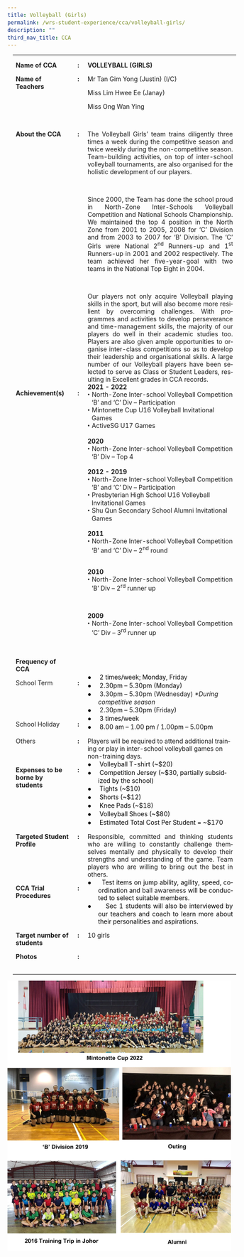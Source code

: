 ```yaml
---
title: Volleyball (Girls)
permalink: /wrs-student-experience/cca/volleyball-girls/
description: ""
third_nav_title: CCA
---
```

<table style="margin-left:8.75pt;border-collapse:collapse;mso-table-layout-alt:fixed;
 mso-padding-alt:0in 5.4pt 0in 5.4pt" width="588" cellpadding="0" cellspacing="0" border="0" class="MsoNormalTable"><tbody><tr style="mso-yfti-irow:0;mso-yfti-firstrow:yes"><td style="width:94.5pt;padding:0in 5.4pt 0in 5.4pt" valign="top" width="126"><p style="margin-bottom:0in;line-height:normal" class="MsoNormal"><b style="mso-bidi-font-weight:normal"><span style="mso-ascii-font-family:
  Calibri;mso-ascii-theme-font:minor-latin;mso-fareast-font-family:Arial;
  mso-hansi-font-family:Calibri;mso-hansi-theme-font:minor-latin;mso-bidi-font-family:
  Calibri;mso-bidi-theme-font:minor-latin" lang="EN-SG">Name of CCA</span></b></p></td><td style="width:13.5pt;padding:0in 5.4pt 0in 5.4pt" valign="top" width="18"><p style="margin-bottom:0in;text-align:center;
  line-height:normal" align="center" class="MsoNormal"><b style="mso-bidi-font-weight:normal"><span style="mso-ascii-font-family:Calibri;mso-ascii-theme-font:minor-latin;
  mso-fareast-font-family:Arial;mso-hansi-font-family:Calibri;mso-hansi-theme-font:
  minor-latin;mso-bidi-font-family:Calibri;mso-bidi-theme-font:minor-latin" lang="EN-SG">:</span></b></p></td><td style="width:333.0pt;padding:0in 5.4pt 0in 5.4pt" valign="top" width="444"><p style="margin-bottom:0in;line-height:normal" class="MsoNormal"><b style="mso-bidi-font-weight:normal"><span style="mso-ascii-font-family:
  Calibri;mso-ascii-theme-font:minor-latin;mso-fareast-font-family:Arial;
  mso-hansi-font-family:Calibri;mso-hansi-theme-font:minor-latin;mso-bidi-font-family:
  Calibri;mso-bidi-theme-font:minor-latin" lang="EN-SG">VOLLEYBALL (GIRLS)</span></b></p></td></tr><tr style="mso-yfti-irow:1"><td style="width:94.5pt;padding:0in 5.4pt 0in 5.4pt" valign="top" width="126"><p style="margin-bottom:0in;line-height:normal" class="MsoNormal"><b style="mso-bidi-font-weight:normal"><span style="mso-ascii-font-family:
  Calibri;mso-ascii-theme-font:minor-latin;mso-fareast-font-family:Arial;
  mso-hansi-font-family:Calibri;mso-hansi-theme-font:minor-latin;mso-bidi-font-family:
  Calibri;mso-bidi-theme-font:minor-latin" lang="EN-SG">Name of Teachers</span></b></p></td><td style="width:13.5pt;padding:0in 5.4pt 0in 5.4pt" valign="top" width="18"><p style="margin-bottom:0in;text-align:center;
  line-height:normal" align="center" class="MsoNormal"><b style="mso-bidi-font-weight:normal"><span style="mso-ascii-font-family:Calibri;mso-ascii-theme-font:minor-latin;
  mso-fareast-font-family:Arial;mso-hansi-font-family:Calibri;mso-hansi-theme-font:
  minor-latin;mso-bidi-font-family:Calibri;mso-bidi-theme-font:minor-latin" lang="EN-SG">:</span></b></p></td><td style="width:333.0pt;padding:0in 5.4pt 0in 5.4pt" valign="top" width="444"><p style="margin-bottom:0in;line-height:normal;tab-stops:
  127.5pt" class="MsoNormal"><span style="mso-ascii-font-family:Calibri;mso-ascii-theme-font:
  minor-latin;mso-fareast-font-family:Arial;mso-hansi-font-family:Calibri;
  mso-hansi-theme-font:minor-latin;mso-bidi-font-family:Calibri;mso-bidi-theme-font:
  minor-latin" lang="EN-SG">Mr Tan Gim Yong (Justin) (I/C)</span></p><p style="margin-bottom:0in;line-height:normal;tab-stops:
  127.5pt" class="MsoNormal"><span style="mso-ascii-font-family:Calibri;mso-ascii-theme-font:
  minor-latin;mso-fareast-font-family:Arial;mso-hansi-font-family:Calibri;
  mso-hansi-theme-font:minor-latin;mso-bidi-font-family:Calibri;mso-bidi-theme-font:
  minor-latin" lang="EN-SG">Miss Lim Hwee Ee (Janay)</span></p><p style="margin-bottom:0in;line-height:normal;tab-stops:
  127.5pt" class="MsoNormal"><span style="mso-ascii-font-family:Calibri;mso-ascii-theme-font:
  minor-latin;mso-fareast-font-family:Arial;mso-hansi-font-family:Calibri;
  mso-hansi-theme-font:minor-latin;mso-bidi-font-family:Calibri;mso-bidi-theme-font:
  minor-latin" lang="EN-SG">Miss Ong Wan Ying</span></p><p style="margin-bottom:0in;line-height:normal;tab-stops:
  127.5pt" class="MsoNormal"><span style="mso-ascii-font-family:Calibri;mso-ascii-theme-font:
  minor-latin;mso-fareast-font-family:Arial;mso-hansi-font-family:Calibri;
  mso-hansi-theme-font:minor-latin;mso-bidi-font-family:Calibri;mso-bidi-theme-font:
  minor-latin" lang="EN-SG">&nbsp;</span></p></td></tr><tr style="mso-yfti-irow:2"><td style="width:94.5pt;padding:0in 5.4pt 0in 5.4pt" valign="top" width="126"><p style="margin-bottom:0in;line-height:normal" class="MsoNormal"><b style="mso-bidi-font-weight:normal"><span style="mso-ascii-font-family:
  Calibri;mso-ascii-theme-font:minor-latin;mso-fareast-font-family:Arial;
  mso-hansi-font-family:Calibri;mso-hansi-theme-font:minor-latin;mso-bidi-font-family:
  Calibri;mso-bidi-theme-font:minor-latin" lang="EN-SG">About the CCA</span></b></p></td><td style="width:13.5pt;padding:0in 5.4pt 0in 5.4pt" valign="top" width="18"><p style="margin-bottom:0in;text-align:center;
  line-height:normal" align="center" class="MsoNormal"><b style="mso-bidi-font-weight:normal"><span style="mso-ascii-font-family:Calibri;mso-ascii-theme-font:minor-latin;
  mso-fareast-font-family:Arial;mso-hansi-font-family:Calibri;mso-hansi-theme-font:
  minor-latin;mso-bidi-font-family:Calibri;mso-bidi-theme-font:minor-latin" lang="EN-SG">:</span></b></p></td><td style="width:333.0pt;padding:0in 5.4pt 0in 5.4pt" valign="top" width="444"><p style="margin-bottom:0in;text-align:justify;line-height:
  normal" class="MsoNormal"><span style="mso-ascii-font-family:Calibri;mso-ascii-theme-font:
  minor-latin;mso-fareast-font-family:Arial;mso-hansi-font-family:Calibri;
  mso-hansi-theme-font:minor-latin;mso-bidi-font-family:Calibri;mso-bidi-theme-font:
  minor-latin" lang="EN-SG">The Volleyball Girls’ team trains diligently three times a week during the competitive season and twice weekly during the non-competitive season. Team-building activities, on top of inter-school volleyball tournaments, are also organised for the holistic development of our players.</span></p><p style="margin-bottom:0in;text-align:justify;line-height:
  normal;tab-stops:center .05in right 6.25in" class="MsoNormal"><span style="mso-ascii-font-family:Calibri;mso-ascii-theme-font:minor-latin;
  mso-fareast-font-family:Arial;mso-hansi-font-family:Calibri;mso-hansi-theme-font:
  minor-latin;mso-bidi-font-family:Calibri;mso-bidi-theme-font:minor-latin" lang="EN-SG"><span style="mso-tab-count:1">&nbsp;</span></span></p><p style="margin-bottom:0in;text-align:justify;line-height:
  normal;tab-stops:center .05in right 6.25in" class="MsoNormal"><span style="mso-ascii-font-family:Calibri;mso-ascii-theme-font:minor-latin;
  mso-fareast-font-family:Arial;mso-hansi-font-family:Calibri;mso-hansi-theme-font:
  minor-latin;mso-bidi-font-family:Calibri;mso-bidi-theme-font:minor-latin" lang="EN-SG">Since 2000, the Team has done the school proud in North-Zone Inter-Schools Volleyball Competition and National Schools Championship. We maintained the top 4 position in the North Zone from 2001 to 2005, 2008 for ‘C’ Division and from 2003 to 2007 for ‘B’ Division. The ‘C’ Girls were National 2<sup>nd</sup> Runners-up and 1<sup>st</sup> Runners-up in 2001 and 2002 respectively. The team achieved her five-year-goal with two teams in the National Top Eight in 2004.</span></p><p style="margin-bottom:0in;text-align:justify;line-height:
  normal;tab-stops:center .05in right 6.25in" class="MsoNormal"><span style="mso-ascii-font-family:Calibri;mso-ascii-theme-font:minor-latin;
  mso-fareast-font-family:Arial;mso-hansi-font-family:Calibri;mso-hansi-theme-font:
  minor-latin;mso-bidi-font-family:Calibri;mso-bidi-theme-font:minor-latin" lang="EN-SG">&nbsp;</span></p><p style="margin-bottom:0in;text-align:justify;line-height:
  normal;tab-stops:center .05in right 6.25in" class="MsoNormal"><span style="mso-ascii-font-family:Calibri;mso-ascii-theme-font:minor-latin;
  mso-fareast-font-family:Arial;mso-hansi-font-family:Calibri;mso-hansi-theme-font:
  minor-latin;mso-bidi-font-family:Calibri;mso-bidi-theme-font:minor-latin" lang="EN-SG">Our players not only acquire Volleyball playing skills in the sport, but will also become more resilient by overcoming challenges. With programmes and activities to develop perseverance and time-management skills, the majority of our players do well in their academic studies too. Players are also given ample opportunities to organise inter-class competitions so as to develop their leadership and organisational skills. A large number of our Volleyball players have been selected to serve as Class or Student Leaders, resulting in Excellent grades in CCA records.</span></p></td></tr><tr style="mso-yfti-irow:3"><td style="width:94.5pt;padding:0in 5.4pt 0in 5.4pt" valign="top" width="126"><p style="margin-bottom:0in;line-height:normal" class="MsoNormal"><b style="mso-bidi-font-weight:normal"><span style="mso-ascii-font-family:
  Calibri;mso-ascii-theme-font:minor-latin;mso-fareast-font-family:Arial;
  mso-hansi-font-family:Calibri;mso-hansi-theme-font:minor-latin;mso-bidi-font-family:
  Calibri;mso-bidi-theme-font:minor-latin" lang="EN-SG">Achievement(s)</span></b></p></td><td style="width:13.5pt;padding:0in 5.4pt 0in 5.4pt" valign="top" width="18"><p style="margin-bottom:0in;text-align:center;
  line-height:normal" align="center" class="MsoNormal"><b style="mso-bidi-font-weight:normal"><span style="mso-ascii-font-family:Calibri;mso-ascii-theme-font:minor-latin;
  mso-fareast-font-family:Arial;mso-hansi-font-family:Calibri;mso-hansi-theme-font:
  minor-latin;mso-bidi-font-family:Calibri;mso-bidi-theme-font:minor-latin" lang="EN-SG">:</span></b></p></td><td style="width:333.0pt;padding:0in 5.4pt 0in 5.4pt" valign="top" width="444"><p style="margin-top:0in;margin-right:0in;margin-bottom:0in;
  margin-left:7.0pt;text-indent:-7.0pt;line-height:normal;mso-pagination:none;
  tab-stops:center 3.25in right 6.25in" class="MsoNormal"><b style="mso-bidi-font-weight:normal"><span style="mso-ascii-font-family:Calibri;mso-ascii-theme-font:minor-latin;
  mso-fareast-font-family:Arial;mso-hansi-font-family:Calibri;mso-hansi-theme-font:
  minor-latin;mso-bidi-font-family:Calibri;mso-bidi-theme-font:minor-latin" lang="EN-SG">2021 - 2022</span></b></p><p style="margin-top:0in;margin-right:0in;margin-bottom:0in;
  margin-left:7.0pt;text-indent:-7.0pt;line-height:normal;mso-pagination:none;
  mso-list:l0 level1 lfo4;tab-stops:center 3.25in right 6.25in" class="MsoNormal"><span style="font-family:&quot;Times New Roman&quot;,serif;mso-fareast-font-family:
  &quot;Times New Roman&quot;" lang="EN-SG"><span style="mso-list:Ignore">•<span style="font:7.0pt &quot;Times New Roman&quot;">&nbsp; </span></span></span><span style="mso-ascii-font-family:
  Calibri;mso-ascii-theme-font:minor-latin;mso-fareast-font-family:Arial;
  mso-hansi-font-family:Calibri;mso-hansi-theme-font:minor-latin;mso-bidi-font-family:
  Calibri;mso-bidi-theme-font:minor-latin" lang="EN-SG">North-Zone Inter-school Volleyball Competition ‘B’ and ‘C’ Div – Participation</span><span style="mso-ascii-font-family:Calibri;mso-ascii-theme-font:minor-latin;
  mso-hansi-font-family:Calibri;mso-hansi-theme-font:minor-latin;mso-bidi-font-family:
  Calibri;mso-bidi-theme-font:minor-latin" lang="EN-SG"></span></p><p style="margin-top:0in;margin-right:0in;margin-bottom:0in;
  margin-left:7.0pt;text-indent:-7.0pt;line-height:normal;mso-pagination:none;
  mso-list:l0 level1 lfo4;tab-stops:center 3.25in right 6.25in" class="MsoNormal"><span style="font-family:&quot;Times New Roman&quot;,serif;mso-fareast-font-family:
  &quot;Times New Roman&quot;" lang="EN-SG"><span style="mso-list:Ignore">•<span style="font:7.0pt &quot;Times New Roman&quot;">&nbsp; </span></span></span><span style="mso-ascii-font-family:
  Calibri;mso-ascii-theme-font:minor-latin;mso-fareast-font-family:Arial;
  mso-hansi-font-family:Calibri;mso-hansi-theme-font:minor-latin;mso-bidi-font-family:
  Calibri;mso-bidi-theme-font:minor-latin" lang="EN-SG">Mintonette Cup U16 Volleyball Invitational Games</span><span style="mso-ascii-font-family:Calibri;
  mso-ascii-theme-font:minor-latin;mso-hansi-font-family:Calibri;mso-hansi-theme-font:
  minor-latin;mso-bidi-font-family:Calibri;mso-bidi-theme-font:minor-latin" lang="EN-SG"></span></p><p style="margin-top:0in;margin-right:0in;margin-bottom:0in;
  margin-left:7.0pt;text-indent:-7.0pt;line-height:normal;mso-pagination:none;
  mso-list:l0 level1 lfo4;tab-stops:center 3.25in right 6.25in" class="MsoNormal"><span style="font-family:&quot;Times New Roman&quot;,serif;mso-fareast-font-family:
  &quot;Times New Roman&quot;" lang="EN-SG"><span style="mso-list:Ignore">•<span style="font:7.0pt &quot;Times New Roman&quot;">&nbsp; </span></span></span><span style="mso-ascii-font-family:
  Calibri;mso-ascii-theme-font:minor-latin;mso-fareast-font-family:Arial;
  mso-hansi-font-family:Calibri;mso-hansi-theme-font:minor-latin;mso-bidi-font-family:
  Calibri;mso-bidi-theme-font:minor-latin" lang="EN-SG">ActiveSG U17 Games</span><span style="mso-ascii-font-family:Calibri;mso-ascii-theme-font:minor-latin;
  mso-hansi-font-family:Calibri;mso-hansi-theme-font:minor-latin;mso-bidi-font-family:
  Calibri;mso-bidi-theme-font:minor-latin" lang="EN-SG"></span></p><p style="margin-top:0in;margin-right:0in;margin-bottom:0in;
  margin-left:7.0pt;text-indent:-7.0pt;line-height:normal;mso-pagination:none;
  tab-stops:center 3.25in right 6.25in" class="MsoNormal"><b style="mso-bidi-font-weight:normal"><span style="mso-ascii-font-family:Calibri;mso-ascii-theme-font:minor-latin;
  mso-fareast-font-family:Arial;mso-hansi-font-family:Calibri;mso-hansi-theme-font:
  minor-latin;mso-bidi-font-family:Calibri;mso-bidi-theme-font:minor-latin" lang="EN-SG">&nbsp;</span></b></p><p style="margin-top:0in;margin-right:0in;margin-bottom:0in;
  margin-left:7.0pt;text-indent:-7.0pt;line-height:normal;mso-pagination:none;
  tab-stops:center 3.25in right 6.25in" class="MsoNormal"><b style="mso-bidi-font-weight:normal"><span style="mso-ascii-font-family:Calibri;mso-ascii-theme-font:minor-latin;
  mso-fareast-font-family:Arial;mso-hansi-font-family:Calibri;mso-hansi-theme-font:
  minor-latin;mso-bidi-font-family:Calibri;mso-bidi-theme-font:minor-latin" lang="EN-SG">2020</span></b></p><p style="margin-top:0in;margin-right:0in;margin-bottom:0in;
  margin-left:7.0pt;text-indent:-7.0pt;line-height:normal;mso-pagination:none;
  mso-list:l0 level1 lfo4;tab-stops:center 3.25in right 6.25in" class="MsoNormal"><span style="font-family:&quot;Times New Roman&quot;,serif;mso-fareast-font-family:
  &quot;Times New Roman&quot;" lang="EN-SG"><span style="mso-list:Ignore">•<span style="font:7.0pt &quot;Times New Roman&quot;">&nbsp; </span></span></span><span style="mso-ascii-font-family:
  Calibri;mso-ascii-theme-font:minor-latin;mso-fareast-font-family:Arial;
  mso-hansi-font-family:Calibri;mso-hansi-theme-font:minor-latin;mso-bidi-font-family:
  Calibri;mso-bidi-theme-font:minor-latin" lang="EN-SG">North-Zone Inter-school Volleyball Competition ‘B’ Div – Top 4</span><span style="mso-ascii-font-family:
  Calibri;mso-ascii-theme-font:minor-latin;mso-hansi-font-family:Calibri;
  mso-hansi-theme-font:minor-latin;mso-bidi-font-family:Calibri;mso-bidi-theme-font:
  minor-latin" lang="EN-SG"></span></p><p style="margin-top:0in;margin-right:0in;margin-bottom:0in;
  margin-left:7.0pt;text-indent:-7.0pt;line-height:normal;mso-pagination:none;
  tab-stops:center 3.25in right 6.25in" class="MsoNormal"><b style="mso-bidi-font-weight:normal"><span style="mso-ascii-font-family:Calibri;mso-ascii-theme-font:minor-latin;
  mso-fareast-font-family:Arial;mso-hansi-font-family:Calibri;mso-hansi-theme-font:
  minor-latin;mso-bidi-font-family:Calibri;mso-bidi-theme-font:minor-latin" lang="EN-SG">&nbsp;</span></b></p><p style="margin-top:0in;margin-right:0in;margin-bottom:0in;
  margin-left:7.0pt;text-indent:-7.0pt;line-height:normal;mso-pagination:none;
  tab-stops:center 3.25in right 6.25in" class="MsoNormal"><b style="mso-bidi-font-weight:normal"><span style="mso-ascii-font-family:Calibri;mso-ascii-theme-font:minor-latin;
  mso-fareast-font-family:Arial;mso-hansi-font-family:Calibri;mso-hansi-theme-font:
  minor-latin;mso-bidi-font-family:Calibri;mso-bidi-theme-font:minor-latin" lang="EN-SG">2012 - 2019</span></b></p><p style="margin-top:0in;margin-right:0in;margin-bottom:0in;
  margin-left:7.0pt;text-indent:-7.0pt;line-height:normal;mso-pagination:none;
  mso-list:l0 level1 lfo4;tab-stops:center 3.25in right 6.25in" class="MsoNormal"><span style="font-family:&quot;Times New Roman&quot;,serif;mso-fareast-font-family:
  &quot;Times New Roman&quot;" lang="EN-SG"><span style="mso-list:Ignore">•<span style="font:7.0pt &quot;Times New Roman&quot;">&nbsp; </span></span></span><span style="mso-ascii-font-family:
  Calibri;mso-ascii-theme-font:minor-latin;mso-fareast-font-family:Arial;
  mso-hansi-font-family:Calibri;mso-hansi-theme-font:minor-latin;mso-bidi-font-family:
  Calibri;mso-bidi-theme-font:minor-latin" lang="EN-SG">North-Zone Inter-school Volleyball Competition ‘B’ and ‘C’ Div – Participation</span><span style="mso-ascii-font-family:Calibri;mso-ascii-theme-font:minor-latin;
  mso-hansi-font-family:Calibri;mso-hansi-theme-font:minor-latin;mso-bidi-font-family:
  Calibri;mso-bidi-theme-font:minor-latin" lang="EN-SG"></span></p><p style="margin-top:0in;margin-right:0in;margin-bottom:0in;
  margin-left:7.0pt;text-indent:-7.0pt;line-height:normal;mso-pagination:none;
  mso-list:l0 level1 lfo4;tab-stops:center 3.25in right 6.25in" class="MsoNormal"><span style="font-family:&quot;Times New Roman&quot;,serif;mso-fareast-font-family:
  &quot;Times New Roman&quot;" lang="EN-SG"><span style="mso-list:Ignore">•<span style="font:7.0pt &quot;Times New Roman&quot;">&nbsp; </span></span></span><span style="mso-ascii-font-family:
  Calibri;mso-ascii-theme-font:minor-latin;mso-fareast-font-family:Arial;
  mso-hansi-font-family:Calibri;mso-hansi-theme-font:minor-latin;mso-bidi-font-family:
  Calibri;mso-bidi-theme-font:minor-latin" lang="EN-SG">Presbyterian High School U16 Volleyball Invitational Games</span><span style="mso-ascii-font-family:
  Calibri;mso-ascii-theme-font:minor-latin;mso-hansi-font-family:Calibri;
  mso-hansi-theme-font:minor-latin;mso-bidi-font-family:Calibri;mso-bidi-theme-font:
  minor-latin" lang="EN-SG"></span></p><p style="margin-top:0in;margin-right:0in;margin-bottom:0in;
  margin-left:7.0pt;text-indent:-7.0pt;line-height:normal;mso-pagination:none;
  mso-list:l0 level1 lfo4;tab-stops:center 3.25in right 6.25in" class="MsoNormal"><span style="font-family:&quot;Times New Roman&quot;,serif;mso-fareast-font-family:
  &quot;Times New Roman&quot;" lang="EN-SG"><span style="mso-list:Ignore">•<span style="font:7.0pt &quot;Times New Roman&quot;">&nbsp; </span></span></span><span style="mso-ascii-font-family:
  Calibri;mso-ascii-theme-font:minor-latin;mso-fareast-font-family:Arial;
  mso-hansi-font-family:Calibri;mso-hansi-theme-font:minor-latin;mso-bidi-font-family:
  Calibri;mso-bidi-theme-font:minor-latin" lang="EN-SG">Shu Qun Secondary School Alumni Invitational Games</span><span style="mso-ascii-font-family:Calibri;
  mso-ascii-theme-font:minor-latin;mso-hansi-font-family:Calibri;mso-hansi-theme-font:
  minor-latin;mso-bidi-font-family:Calibri;mso-bidi-theme-font:minor-latin" lang="EN-SG"></span></p><p style="margin-top:0in;margin-right:0in;margin-bottom:0in;
  margin-left:7.0pt;text-indent:-7.0pt;line-height:normal;mso-pagination:none;
  tab-stops:center 3.25in right 6.25in" class="MsoNormal"><b style="mso-bidi-font-weight:normal"><span style="mso-ascii-font-family:Calibri;mso-ascii-theme-font:minor-latin;
  mso-fareast-font-family:Arial;mso-hansi-font-family:Calibri;mso-hansi-theme-font:
  minor-latin;mso-bidi-font-family:Calibri;mso-bidi-theme-font:minor-latin" lang="EN-SG">&nbsp;</span></b></p><p style="margin-top:0in;margin-right:0in;margin-bottom:0in;
  margin-left:7.0pt;text-indent:-7.0pt;line-height:normal;mso-pagination:none;
  tab-stops:center 3.25in right 6.25in" class="MsoNormal"><b style="mso-bidi-font-weight:normal"><span style="mso-ascii-font-family:Calibri;mso-ascii-theme-font:minor-latin;
  mso-fareast-font-family:Arial;mso-hansi-font-family:Calibri;mso-hansi-theme-font:
  minor-latin;mso-bidi-font-family:Calibri;mso-bidi-theme-font:minor-latin" lang="EN-SG">2011</span></b></p><p style="margin-top:0in;margin-right:0in;margin-bottom:0in;
  margin-left:7.0pt;text-indent:-7.0pt;line-height:normal;mso-pagination:none;
  mso-list:l0 level1 lfo4;tab-stops:center 3.25in right 6.25in" class="MsoNormal"><span style="font-family:&quot;Times New Roman&quot;,serif;mso-fareast-font-family:
  &quot;Times New Roman&quot;" lang="EN-SG"><span style="mso-list:Ignore">•<span style="font:7.0pt &quot;Times New Roman&quot;">&nbsp; </span></span></span><span style="mso-ascii-font-family:
  Calibri;mso-ascii-theme-font:minor-latin;mso-fareast-font-family:Arial;
  mso-hansi-font-family:Calibri;mso-hansi-theme-font:minor-latin;mso-bidi-font-family:
  Calibri;mso-bidi-theme-font:minor-latin" lang="EN-SG">North-Zone Inter-school Volleyball Competition ‘B’ and ‘C’ Div – 2<sup>nd</sup> round</span><span style="mso-ascii-font-family:Calibri;mso-ascii-theme-font:minor-latin;
  mso-hansi-font-family:Calibri;mso-hansi-theme-font:minor-latin;mso-bidi-font-family:
  Calibri;mso-bidi-theme-font:minor-latin" lang="EN-SG"></span></p><p style="margin-bottom:0in;line-height:normal;mso-pagination:
  none;tab-stops:center 3.25in right 6.25in" class="MsoNormal"><span style="mso-ascii-font-family:
  Calibri;mso-ascii-theme-font:minor-latin;mso-fareast-font-family:Arial;
  mso-hansi-font-family:Calibri;mso-hansi-theme-font:minor-latin;mso-bidi-font-family:
  Calibri;mso-bidi-theme-font:minor-latin" lang="EN-SG">&nbsp;</span></p><p style="margin-top:0in;margin-right:0in;margin-bottom:0in;
  margin-left:7.0pt;text-indent:-7.0pt;line-height:normal;mso-pagination:none;
  tab-stops:center 3.25in right 6.25in" class="MsoNormal"><b style="mso-bidi-font-weight:normal"><span style="mso-ascii-font-family:Calibri;mso-ascii-theme-font:minor-latin;
  mso-fareast-font-family:Arial;mso-hansi-font-family:Calibri;mso-hansi-theme-font:
  minor-latin;mso-bidi-font-family:Calibri;mso-bidi-theme-font:minor-latin" lang="EN-SG">2010</span></b></p><p style="margin-top:0in;margin-right:0in;margin-bottom:0in;
  margin-left:7.0pt;text-indent:-7.0pt;line-height:normal;mso-pagination:none;
  mso-list:l0 level1 lfo4;tab-stops:center 3.25in right 6.25in" class="MsoNormal"><span style="font-family:&quot;Times New Roman&quot;,serif;mso-fareast-font-family:
  &quot;Times New Roman&quot;" lang="EN-SG"><span style="mso-list:Ignore">•<span style="font:7.0pt &quot;Times New Roman&quot;">&nbsp; </span></span></span><span style="mso-ascii-font-family:
  Calibri;mso-ascii-theme-font:minor-latin;mso-fareast-font-family:Arial;
  mso-hansi-font-family:Calibri;mso-hansi-theme-font:minor-latin;mso-bidi-font-family:
  Calibri;mso-bidi-theme-font:minor-latin" lang="EN-SG">North-Zone Inter-school Volleyball Competition ‘B’ Div – 2<sup>rd</sup> runner up</span></p><p style="margin-bottom:0in;line-height:normal;mso-pagination:
  none;tab-stops:center 3.25in right 6.25in" class="MsoNormal"><span style="mso-ascii-font-family:
  Calibri;mso-ascii-theme-font:minor-latin;mso-fareast-font-family:Arial;
  mso-hansi-font-family:Calibri;mso-hansi-theme-font:minor-latin;mso-bidi-font-family:
  Calibri;mso-bidi-theme-font:minor-latin" lang="EN-SG">&nbsp;</span></p><p style="margin-bottom:0in;line-height:normal;mso-pagination:
  none;tab-stops:center 3.25in right 6.25in" class="MsoNormal"><b style="mso-bidi-font-weight:
  normal"><span style="mso-ascii-font-family:Calibri;mso-ascii-theme-font:
  minor-latin;mso-fareast-font-family:Arial;mso-hansi-font-family:Calibri;
  mso-hansi-theme-font:minor-latin;mso-bidi-font-family:Calibri;mso-bidi-theme-font:
  minor-latin" lang="EN-SG">2009</span></b></p><p style="margin-top:0in;margin-right:0in;margin-bottom:0in;
  margin-left:7.0pt;text-indent:-7.0pt;line-height:normal;mso-pagination:none;
  mso-list:l0 level1 lfo4;tab-stops:center 3.25in right 6.25in" class="MsoNormal"><span style="font-family:&quot;Times New Roman&quot;,serif;mso-fareast-font-family:
  &quot;Times New Roman&quot;" lang="EN-SG"><span style="mso-list:Ignore">•<span style="font:7.0pt &quot;Times New Roman&quot;">&nbsp; </span></span></span><span style="mso-ascii-font-family:
  Calibri;mso-ascii-theme-font:minor-latin;mso-fareast-font-family:Arial;
  mso-hansi-font-family:Calibri;mso-hansi-theme-font:minor-latin;mso-bidi-font-family:
  Calibri;mso-bidi-theme-font:minor-latin" lang="EN-SG">North-Zone Inter-school Volleyball Competition ‘C’ Div – 3<sup>rd</sup> runner up</span><span style="mso-ascii-font-family:Calibri;mso-ascii-theme-font:minor-latin;
  mso-hansi-font-family:Calibri;mso-hansi-theme-font:minor-latin;mso-bidi-font-family:
  Calibri;mso-bidi-theme-font:minor-latin" lang="EN-SG"></span></p><p style="margin-top:0in;margin-right:0in;margin-bottom:0in;
  margin-left:7.0pt;line-height:normal;mso-pagination:none;tab-stops:center 3.25in right 6.25in" class="MsoNormal"><span style="mso-ascii-font-family:Calibri;mso-ascii-theme-font:minor-latin;
  mso-fareast-font-family:Arial;mso-hansi-font-family:Calibri;mso-hansi-theme-font:
  minor-latin;mso-bidi-font-family:Calibri;mso-bidi-theme-font:minor-latin" lang="EN-SG">&nbsp;</span></p><p style="margin-top:0in;margin-right:0in;margin-bottom:0in;
  margin-left:7.0pt;line-height:normal;mso-pagination:none;tab-stops:center 3.25in right 6.25in" class="MsoNormal"><span style="mso-ascii-font-family:Calibri;mso-ascii-theme-font:minor-latin;
  mso-hansi-font-family:Calibri;mso-hansi-theme-font:minor-latin;mso-bidi-font-family:
  Calibri;mso-bidi-theme-font:minor-latin" lang="EN-SG">&nbsp;</span></p></td></tr><tr style="mso-yfti-irow:4;height:8.05pt"><td style="width:94.5pt;padding:0in 5.4pt 0in 5.4pt;
  height:8.05pt" valign="top" width="126"><p style="margin-bottom:0in;line-height:normal" class="MsoNormal"><b style="mso-bidi-font-weight:normal"><span style="mso-ascii-font-family:
  Calibri;mso-ascii-theme-font:minor-latin;mso-fareast-font-family:Arial;
  mso-hansi-font-family:Calibri;mso-hansi-theme-font:minor-latin;mso-bidi-font-family:
  Calibri;mso-bidi-theme-font:minor-latin" lang="EN-SG">Frequency of CCA</span></b><span style="mso-ascii-font-family:Calibri;mso-ascii-theme-font:minor-latin;
  mso-fareast-font-family:Arial;mso-hansi-font-family:Calibri;mso-hansi-theme-font:
  minor-latin;mso-bidi-font-family:Calibri;mso-bidi-theme-font:minor-latin" lang="EN-SG"></span></p></td><td style="width:13.5pt;padding:0in 5.4pt 0in 5.4pt;
  height:8.05pt" valign="top" width="18"><p style="margin-bottom:0in;text-align:center;
  line-height:normal" align="center" class="MsoNormal"><span style="mso-ascii-font-family:Calibri;
  mso-ascii-theme-font:minor-latin;mso-fareast-font-family:Arial;mso-hansi-font-family:
  Calibri;mso-hansi-theme-font:minor-latin;mso-bidi-font-family:Calibri;
  mso-bidi-theme-font:minor-latin" lang="EN-SG">&nbsp;</span></p></td><td style="width:333.0pt;padding:0in 5.4pt 0in 5.4pt;
  height:8.05pt" valign="top" width="444"><p style="margin-bottom:0in;line-height:normal" class="MsoNormal"><span style="mso-ascii-font-family:Calibri;mso-ascii-theme-font:minor-latin;
  mso-fareast-font-family:Arial;mso-hansi-font-family:Calibri;mso-hansi-theme-font:
  minor-latin;mso-bidi-font-family:Calibri;mso-bidi-theme-font:minor-latin" lang="EN-SG">&nbsp;</span></p></td></tr><tr style="mso-yfti-irow:5"><td style="width:94.5pt;padding:0in 5.4pt 0in 5.4pt" valign="top" width="126"><p style="margin-bottom:0in;line-height:normal" class="MsoNormal"><span style="mso-ascii-font-family:Calibri;mso-ascii-theme-font:minor-latin;
  mso-fareast-font-family:Arial;mso-hansi-font-family:Calibri;mso-hansi-theme-font:
  minor-latin;mso-bidi-font-family:Calibri;mso-bidi-theme-font:minor-latin" lang="EN-SG">School Term</span></p></td><td style="width:13.5pt;padding:0in 5.4pt 0in 5.4pt" valign="top" width="18"><p style="margin-bottom:0in;text-align:center;
  line-height:normal" align="center" class="MsoNormal"><b style="mso-bidi-font-weight:normal"><span style="mso-ascii-font-family:Calibri;mso-ascii-theme-font:minor-latin;
  mso-fareast-font-family:Arial;mso-hansi-font-family:Calibri;mso-hansi-theme-font:
  minor-latin;mso-bidi-font-family:Calibri;mso-bidi-theme-font:minor-latin" lang="EN-SG">:</span></b></p></td><td style="width:333.0pt;padding:0in 5.4pt 0in 5.4pt" valign="top" width="444"><p style="margin-top:0in;margin-right:0in;margin-bottom:0in;
  margin-left:17.85pt;text-indent:-17.85pt;line-height:normal;mso-list:l4 level1 lfo5;
  border:none;mso-padding-alt:31.0pt 31.0pt 31.0pt 31.0pt;mso-border-shadow:
  yes" class="MsoNormal"><span style="font-family:&quot;Noto Sans&quot;,sans-serif;
  mso-fareast-font-family:&quot;Noto Sans&quot;;color:black" lang="EN-SG"><span style="mso-list:Ignore">●<span style="font:7.0pt &quot;Times New Roman&quot;">&nbsp;&nbsp;&nbsp;&nbsp;&nbsp;&nbsp;&nbsp; </span></span></span><span style="mso-ascii-font-family:
  Calibri;mso-ascii-theme-font:minor-latin;mso-fareast-font-family:Arial;
  mso-hansi-font-family:Calibri;mso-hansi-theme-font:minor-latin;mso-bidi-font-family:
  Calibri;mso-bidi-theme-font:minor-latin;color:black" lang="EN-SG">2 times/week; Monday, </span><span style="mso-ascii-font-family:Calibri;mso-ascii-theme-font:minor-latin;
  mso-fareast-font-family:Arial;mso-hansi-font-family:Calibri;mso-hansi-theme-font:
  minor-latin;mso-bidi-font-family:Calibri;mso-bidi-theme-font:minor-latin" lang="EN-SG">Friday<span style="color:black"></span></span></p><p style="margin-top:0in;margin-right:0in;margin-bottom:0in;
  margin-left:17.85pt;text-indent:-17.85pt;line-height:normal;mso-list:l4 level1 lfo5;
  border:none;mso-padding-alt:31.0pt 31.0pt 31.0pt 31.0pt;mso-border-shadow:
  yes" class="MsoNormal"><span style="font-family:&quot;Noto Sans&quot;,sans-serif;
  mso-fareast-font-family:&quot;Noto Sans&quot;;color:black" lang="EN-SG"><span style="mso-list:Ignore">●<span style="font:7.0pt &quot;Times New Roman&quot;">&nbsp;&nbsp;&nbsp;&nbsp;&nbsp;&nbsp;&nbsp; </span></span></span><span style="mso-ascii-font-family:
  Calibri;mso-ascii-theme-font:minor-latin;mso-fareast-font-family:Arial;
  mso-hansi-font-family:Calibri;mso-hansi-theme-font:minor-latin;mso-bidi-font-family:
  Calibri;mso-bidi-theme-font:minor-latin;color:black" lang="EN-SG">2.30pm – 5.30pm (Monday)</span></p><p style="margin-top:0in;margin-right:0in;margin-bottom:0in;
  margin-left:17.85pt;text-indent:-17.85pt;line-height:normal;mso-list:l4 level1 lfo5;
  border:none;mso-padding-alt:31.0pt 31.0pt 31.0pt 31.0pt;mso-border-shadow:
  yes" class="MsoNormal"><span style="font-family:&quot;Noto Sans&quot;,sans-serif;
  mso-fareast-font-family:&quot;Noto Sans&quot;;color:black" lang="EN-SG"><span style="mso-list:Ignore">●<span style="font:7.0pt &quot;Times New Roman&quot;">&nbsp;&nbsp;&nbsp;&nbsp;&nbsp;&nbsp;&nbsp; </span></span></span><span style="mso-ascii-font-family:
  Calibri;mso-ascii-theme-font:minor-latin;mso-fareast-font-family:Arial;
  mso-hansi-font-family:Calibri;mso-hansi-theme-font:minor-latin;mso-bidi-font-family:
  Calibri;mso-bidi-theme-font:minor-latin" lang="EN-SG">3.30pm – 5.30pm (Wednesday) <i style="mso-bidi-font-style:normal">*During competitive season</i></span></p><p style="margin-top:0in;margin-right:0in;margin-bottom:0in;
  margin-left:17.85pt;text-indent:-17.85pt;line-height:normal;mso-list:l4 level1 lfo5;
  border:none;mso-padding-alt:31.0pt 31.0pt 31.0pt 31.0pt;mso-border-shadow:
  yes" class="MsoNormal"><span style="font-family:&quot;Noto Sans&quot;,sans-serif;
  mso-fareast-font-family:&quot;Noto Sans&quot;;color:black" lang="EN-SG"><span style="mso-list:Ignore">●<span style="font:7.0pt &quot;Times New Roman&quot;">&nbsp;&nbsp;&nbsp;&nbsp;&nbsp;&nbsp;&nbsp; </span></span></span><span style="mso-ascii-font-family:
  Calibri;mso-ascii-theme-font:minor-latin;mso-fareast-font-family:Arial;
  mso-hansi-font-family:Calibri;mso-hansi-theme-font:minor-latin;mso-bidi-font-family:
  Calibri;mso-bidi-theme-font:minor-latin" lang="EN-SG">2<span style="color:black">.</span>3<span style="color:black">0</span>p<span style="color:black">m – </span>5<span style="color:black">.30pm (</span>Friday<span style="color:black">)</span></span><span style="mso-ascii-font-family:Calibri;mso-ascii-theme-font:minor-latin;
  mso-hansi-font-family:Calibri;mso-hansi-theme-font:minor-latin;mso-bidi-font-family:
  Calibri;mso-bidi-theme-font:minor-latin" lang="EN-SG"></span></p></td></tr><tr style="mso-yfti-irow:6"><td style="width:94.5pt;padding:0in 5.4pt 0in 5.4pt" valign="top" width="126"><p style="margin-bottom:0in;line-height:normal" class="MsoNormal"><span style="mso-ascii-font-family:Calibri;mso-ascii-theme-font:minor-latin;
  mso-fareast-font-family:Arial;mso-hansi-font-family:Calibri;mso-hansi-theme-font:
  minor-latin;mso-bidi-font-family:Calibri;mso-bidi-theme-font:minor-latin" lang="EN-SG">School Holiday</span></p></td><td style="width:13.5pt;padding:0in 5.4pt 0in 5.4pt" valign="top" width="18"><p style="margin-bottom:0in;text-align:center;
  line-height:normal" align="center" class="MsoNormal"><b style="mso-bidi-font-weight:normal"><span style="mso-ascii-font-family:Calibri;mso-ascii-theme-font:minor-latin;
  mso-fareast-font-family:Arial;mso-hansi-font-family:Calibri;mso-hansi-theme-font:
  minor-latin;mso-bidi-font-family:Calibri;mso-bidi-theme-font:minor-latin" lang="EN-SG">:</span></b></p></td><td style="width:333.0pt;padding:0in 5.4pt 0in 5.4pt" valign="top" width="444"><p style="margin-top:0in;margin-right:0in;margin-bottom:0in;
  margin-left:17.85pt;text-indent:-17.85pt;line-height:normal;mso-list:l1 level1 lfo1;
  border:none;mso-padding-alt:31.0pt 31.0pt 31.0pt 31.0pt;mso-border-shadow:
  yes" class="MsoNormal"><span style="font-family:&quot;Noto Sans&quot;,sans-serif;
  mso-fareast-font-family:&quot;Noto Sans&quot;;color:black" lang="EN-SG"><span style="mso-list:Ignore">●<span style="font:7.0pt &quot;Times New Roman&quot;">&nbsp;&nbsp;&nbsp;&nbsp;&nbsp;&nbsp;&nbsp; </span></span></span><span style="mso-ascii-font-family:
  Calibri;mso-ascii-theme-font:minor-latin;mso-fareast-font-family:Arial;
  mso-hansi-font-family:Calibri;mso-hansi-theme-font:minor-latin;mso-bidi-font-family:
  Calibri;mso-bidi-theme-font:minor-latin;color:black" lang="EN-SG">3 times/week</span></p><p style="margin-top:0in;margin-right:0in;margin-bottom:0in;
  margin-left:17.85pt;text-indent:-17.85pt;line-height:normal;mso-list:l1 level1 lfo1;
  border:none;mso-padding-alt:31.0pt 31.0pt 31.0pt 31.0pt;mso-border-shadow:
  yes" class="MsoNormal"><span style="font-family:&quot;Noto Sans&quot;,sans-serif;
  mso-fareast-font-family:&quot;Noto Sans&quot;;color:black" lang="EN-SG"><span style="mso-list:Ignore">●<span style="font:7.0pt &quot;Times New Roman&quot;">&nbsp;&nbsp;&nbsp;&nbsp;&nbsp;&nbsp;&nbsp; </span></span></span><span style="mso-ascii-font-family:
  Calibri;mso-ascii-theme-font:minor-latin;mso-fareast-font-family:Arial;
  mso-hansi-font-family:Calibri;mso-hansi-theme-font:minor-latin;mso-bidi-font-family:
  Calibri;mso-bidi-theme-font:minor-latin;color:black" lang="EN-SG">8.00 am – </span><span style="mso-ascii-font-family:Calibri;mso-ascii-theme-font:minor-latin;
  mso-fareast-font-family:Arial;mso-hansi-font-family:Calibri;mso-hansi-theme-font:
  minor-latin;mso-bidi-font-family:Calibri;mso-bidi-theme-font:minor-latin" lang="EN-SG">1<span style="color:black">.</span>0<span style="color:black">0 pm / </span>1<span style="color:black">.</span>00<span style="color:black">pm – </span>5<span style="color:black">.</span>00<span style="color:black">pm</span></span></p></td></tr><tr style="mso-yfti-irow:7"><td style="width:94.5pt;padding:0in 5.4pt 0in 5.4pt" valign="top" width="126"><p style="margin-bottom:0in;line-height:normal" class="MsoNormal"><span style="mso-ascii-font-family:Calibri;mso-ascii-theme-font:minor-latin;
  mso-fareast-font-family:Arial;mso-hansi-font-family:Calibri;mso-hansi-theme-font:
  minor-latin;mso-bidi-font-family:Calibri;mso-bidi-theme-font:minor-latin" lang="EN-SG">Others</span></p></td><td style="width:13.5pt;padding:0in 5.4pt 0in 5.4pt" valign="top" width="18"><p style="margin-bottom:0in;text-align:center;
  line-height:normal" align="center" class="MsoNormal"><b style="mso-bidi-font-weight:normal"><span style="mso-ascii-font-family:Calibri;mso-ascii-theme-font:minor-latin;
  mso-fareast-font-family:Arial;mso-hansi-font-family:Calibri;mso-hansi-theme-font:
  minor-latin;mso-bidi-font-family:Calibri;mso-bidi-theme-font:minor-latin" lang="EN-SG">:</span></b></p></td><td style="width:333.0pt;padding:0in 5.4pt 0in 5.4pt" valign="top" width="444"><p style="margin-bottom:0in;line-height:normal" class="MsoNormal"><span style="mso-ascii-font-family:Calibri;mso-ascii-theme-font:minor-latin;
  mso-fareast-font-family:Arial;mso-hansi-font-family:Calibri;mso-hansi-theme-font:
  minor-latin;mso-bidi-font-family:Calibri;mso-bidi-theme-font:minor-latin" lang="EN-SG">Players will be required to attend additional training or play in inter-school volleyball games on non-training days.<span style="color:red"></span></span></p></td></tr><tr style="mso-yfti-irow:8"><td style="width:94.5pt;padding:0in 5.4pt 0in 5.4pt" valign="top" width="126"><p style="margin-bottom:0in;line-height:normal" class="MsoNormal"><b style="mso-bidi-font-weight:normal"><span style="mso-ascii-font-family:
  Calibri;mso-ascii-theme-font:minor-latin;mso-fareast-font-family:Arial;
  mso-hansi-font-family:Calibri;mso-hansi-theme-font:minor-latin;mso-bidi-font-family:
  Calibri;mso-bidi-theme-font:minor-latin" lang="EN-SG">Expenses to be borne by students</span></b></p></td><td style="width:13.5pt;padding:0in 5.4pt 0in 5.4pt" valign="top" width="18"><p style="margin-bottom:0in;text-align:center;
  line-height:normal" align="center" class="MsoNormal"><b style="mso-bidi-font-weight:normal"><span style="mso-ascii-font-family:Calibri;mso-ascii-theme-font:minor-latin;
  mso-fareast-font-family:Arial;mso-hansi-font-family:Calibri;mso-hansi-theme-font:
  minor-latin;mso-bidi-font-family:Calibri;mso-bidi-theme-font:minor-latin" lang="EN-SG">:</span></b></p><p style="margin-bottom:0in;text-align:center;
  line-height:normal" align="center" class="MsoNormal"><b style="mso-bidi-font-weight:normal"><span style="mso-ascii-font-family:Calibri;mso-ascii-theme-font:minor-latin;
  mso-fareast-font-family:Arial;mso-hansi-font-family:Calibri;mso-hansi-theme-font:
  minor-latin;mso-bidi-font-family:Calibri;mso-bidi-theme-font:minor-latin" lang="EN-SG">&nbsp;</span></b></p></td><td style="width:333.0pt;padding:0in 5.4pt 0in 5.4pt" valign="top" width="444"><p style="margin-top:0in;margin-right:0in;margin-bottom:0in;
  margin-left:17.85pt;text-indent:-17.85pt;line-height:normal;mso-list:l2 level1 lfo2;
  border:none;mso-padding-alt:31.0pt 31.0pt 31.0pt 31.0pt;mso-border-shadow:
  yes" class="MsoNormal"><span style="font-family:&quot;Noto Sans&quot;,sans-serif;
  mso-fareast-font-family:&quot;Noto Sans&quot;;color:black" lang="EN-SG"><span style="mso-list:Ignore">●<span style="font:7.0pt &quot;Times New Roman&quot;">&nbsp;&nbsp;&nbsp;&nbsp;&nbsp;&nbsp;&nbsp; </span></span></span><span style="mso-ascii-font-family:
  Calibri;mso-ascii-theme-font:minor-latin;mso-fareast-font-family:Arial;
  mso-hansi-font-family:Calibri;mso-hansi-theme-font:minor-latin;mso-bidi-font-family:
  Calibri;mso-bidi-theme-font:minor-latin;color:black" lang="EN-SG">Volleyball T-shirt (~$20)</span></p><p style="margin-top:0in;margin-right:0in;margin-bottom:0in;
  margin-left:17.85pt;text-indent:-17.85pt;line-height:normal;mso-list:l2 level1 lfo2;
  border:none;mso-padding-alt:31.0pt 31.0pt 31.0pt 31.0pt;mso-border-shadow:
  yes" class="MsoNormal"><span style="font-family:&quot;Noto Sans&quot;,sans-serif;
  mso-fareast-font-family:&quot;Noto Sans&quot;;color:black" lang="EN-SG"><span style="mso-list:Ignore">●<span style="font:7.0pt &quot;Times New Roman&quot;">&nbsp;&nbsp;&nbsp;&nbsp;&nbsp;&nbsp;&nbsp; </span></span></span><span style="mso-ascii-font-family:
  Calibri;mso-ascii-theme-font:minor-latin;mso-fareast-font-family:Arial;
  mso-hansi-font-family:Calibri;mso-hansi-theme-font:minor-latin;mso-bidi-font-family:
  Calibri;mso-bidi-theme-font:minor-latin;color:black" lang="EN-SG">Competition Jersey (~$30, partially subsidized by the school)</span></p><p style="margin-top:0in;margin-right:0in;margin-bottom:0in;
  margin-left:17.85pt;text-indent:-17.85pt;line-height:normal;mso-list:l2 level1 lfo2;
  border:none;mso-padding-alt:31.0pt 31.0pt 31.0pt 31.0pt;mso-border-shadow:
  yes" class="MsoNormal"><span style="font-family:&quot;Noto Sans&quot;,sans-serif;
  mso-fareast-font-family:&quot;Noto Sans&quot;;color:black" lang="EN-SG"><span style="mso-list:Ignore">●<span style="font:7.0pt &quot;Times New Roman&quot;">&nbsp;&nbsp;&nbsp;&nbsp;&nbsp;&nbsp;&nbsp; </span></span></span><span style="mso-ascii-font-family:
  Calibri;mso-ascii-theme-font:minor-latin;mso-fareast-font-family:Arial;
  mso-hansi-font-family:Calibri;mso-hansi-theme-font:minor-latin;mso-bidi-font-family:
  Calibri;mso-bidi-theme-font:minor-latin;color:black" lang="EN-SG">Tights (~$10)</span></p><p style="margin-top:0in;margin-right:0in;margin-bottom:0in;
  margin-left:17.85pt;text-indent:-17.85pt;line-height:normal;mso-list:l2 level1 lfo2;
  border:none;mso-padding-alt:31.0pt 31.0pt 31.0pt 31.0pt;mso-border-shadow:
  yes" class="MsoNormal"><span style="font-family:&quot;Noto Sans&quot;,sans-serif;
  mso-fareast-font-family:&quot;Noto Sans&quot;;color:black" lang="EN-SG"><span style="mso-list:Ignore">●<span style="font:7.0pt &quot;Times New Roman&quot;">&nbsp;&nbsp;&nbsp;&nbsp;&nbsp;&nbsp;&nbsp; </span></span></span><span style="mso-ascii-font-family:
  Calibri;mso-ascii-theme-font:minor-latin;mso-fareast-font-family:Arial;
  mso-hansi-font-family:Calibri;mso-hansi-theme-font:minor-latin;mso-bidi-font-family:
  Calibri;mso-bidi-theme-font:minor-latin;color:black" lang="EN-SG">Shorts (~$12)</span></p><p style="margin-top:0in;margin-right:0in;margin-bottom:0in;
  margin-left:17.85pt;text-indent:-17.85pt;line-height:normal;mso-list:l2 level1 lfo2;
  border:none;mso-padding-alt:31.0pt 31.0pt 31.0pt 31.0pt;mso-border-shadow:
  yes" class="MsoNormal"><span style="font-family:&quot;Noto Sans&quot;,sans-serif;
  mso-fareast-font-family:&quot;Noto Sans&quot;;color:black" lang="EN-SG"><span style="mso-list:Ignore">●<span style="font:7.0pt &quot;Times New Roman&quot;">&nbsp;&nbsp;&nbsp;&nbsp;&nbsp;&nbsp;&nbsp; </span></span></span><span style="mso-ascii-font-family:
  Calibri;mso-ascii-theme-font:minor-latin;mso-fareast-font-family:Arial;
  mso-hansi-font-family:Calibri;mso-hansi-theme-font:minor-latin;mso-bidi-font-family:
  Calibri;mso-bidi-theme-font:minor-latin;color:black" lang="EN-SG">Knee Pads (~$18)</span></p><p style="margin-top:0in;margin-right:0in;margin-bottom:0in;
  margin-left:17.85pt;text-indent:-17.85pt;line-height:normal;mso-list:l2 level1 lfo2;
  border:none;mso-padding-alt:31.0pt 31.0pt 31.0pt 31.0pt;mso-border-shadow:
  yes" class="MsoNormal"><span style="font-family:&quot;Noto Sans&quot;,sans-serif;
  mso-fareast-font-family:&quot;Noto Sans&quot;;color:black" lang="EN-SG"><span style="mso-list:Ignore">●<span style="font:7.0pt &quot;Times New Roman&quot;">&nbsp;&nbsp;&nbsp;&nbsp;&nbsp;&nbsp;&nbsp; </span></span></span><span style="mso-ascii-font-family:
  Calibri;mso-ascii-theme-font:minor-latin;mso-fareast-font-family:Arial;
  mso-hansi-font-family:Calibri;mso-hansi-theme-font:minor-latin;mso-bidi-font-family:
  Calibri;mso-bidi-theme-font:minor-latin;color:black" lang="EN-SG">Volleyball Shoes (~$80)</span></p><p style="margin-top:0in;margin-right:0in;margin-bottom:0in;
  margin-left:17.85pt;text-indent:-17.85pt;line-height:normal;mso-list:l2 level1 lfo2;
  border:none;mso-padding-alt:31.0pt 31.0pt 31.0pt 31.0pt;mso-border-shadow:
  yes" class="MsoNormal"><span style="font-family:&quot;Noto Sans&quot;,sans-serif;
  mso-fareast-font-family:&quot;Noto Sans&quot;;color:black" lang="EN-SG"><span style="mso-list:Ignore">●<span style="font:7.0pt &quot;Times New Roman&quot;">&nbsp;&nbsp;&nbsp;&nbsp;&nbsp;&nbsp;&nbsp; </span></span></span><span style="mso-ascii-font-family:
  Calibri;mso-ascii-theme-font:minor-latin;mso-fareast-font-family:Arial;
  mso-hansi-font-family:Calibri;mso-hansi-theme-font:minor-latin;mso-bidi-font-family:
  Calibri;mso-bidi-theme-font:minor-latin;color:black" lang="EN-SG">Estimated Total Cost Per Student = ~$170</span></p></td></tr><tr style="mso-yfti-irow:9"><td style="width:94.5pt;padding:0in 5.4pt 0in 5.4pt" valign="top" width="126"><p style="margin-bottom:0in;line-height:normal" class="MsoNormal"><b style="mso-bidi-font-weight:normal"><span style="mso-ascii-font-family:
  Calibri;mso-ascii-theme-font:minor-latin;mso-fareast-font-family:Arial;
  mso-hansi-font-family:Calibri;mso-hansi-theme-font:minor-latin;mso-bidi-font-family:
  Calibri;mso-bidi-theme-font:minor-latin" lang="EN-SG">Targeted Student Profile</span></b></p><p style="margin-bottom:0in;line-height:normal" class="MsoNormal"><b style="mso-bidi-font-weight:normal"><span style="mso-ascii-font-family:
  Calibri;mso-ascii-theme-font:minor-latin;mso-fareast-font-family:Arial;
  mso-hansi-font-family:Calibri;mso-hansi-theme-font:minor-latin;mso-bidi-font-family:
  Calibri;mso-bidi-theme-font:minor-latin" lang="EN-SG">&nbsp;</span></b></p></td><td style="width:13.5pt;padding:0in 5.4pt 0in 5.4pt" valign="top" width="18"><p style="margin-bottom:0in;text-align:center;
  line-height:normal" align="center" class="MsoNormal"><b style="mso-bidi-font-weight:normal"><span style="mso-ascii-font-family:Calibri;mso-ascii-theme-font:minor-latin;
  mso-fareast-font-family:Arial;mso-hansi-font-family:Calibri;mso-hansi-theme-font:
  minor-latin;mso-bidi-font-family:Calibri;mso-bidi-theme-font:minor-latin" lang="EN-SG">:</span></b></p><p style="margin-bottom:0in;text-align:center;
  line-height:normal" align="center" class="MsoNormal"><b style="mso-bidi-font-weight:normal"><span style="mso-ascii-font-family:Calibri;mso-ascii-theme-font:minor-latin;
  mso-fareast-font-family:Arial;mso-hansi-font-family:Calibri;mso-hansi-theme-font:
  minor-latin;mso-bidi-font-family:Calibri;mso-bidi-theme-font:minor-latin" lang="EN-SG">&nbsp;</span></b></p></td><td style="width:333.0pt;padding:0in 5.4pt 0in 5.4pt" valign="top" width="444"><p style="margin-bottom:0in;text-align:justify;line-height:
  normal" class="MsoNormal"><span style="mso-ascii-font-family:Calibri;mso-ascii-theme-font:
  minor-latin;mso-fareast-font-family:Arial;mso-hansi-font-family:Calibri;
  mso-hansi-theme-font:minor-latin;mso-bidi-font-family:Calibri;mso-bidi-theme-font:
  minor-latin" lang="EN-SG">Responsible, committed and thinking students who are willing to constantly challenge themselves mentally and physically to develop their strengths and understanding of the game. Team players who are willing to bring out the best in others.</span></p></td></tr><tr style="mso-yfti-irow:10"><td style="width:94.5pt;padding:0in 5.4pt 0in 5.4pt" valign="top" width="126"><p style="margin-bottom:0in;line-height:normal" class="MsoNormal"><b style="mso-bidi-font-weight:normal"><span style="mso-ascii-font-family:
  Calibri;mso-ascii-theme-font:minor-latin;mso-fareast-font-family:Arial;
  mso-hansi-font-family:Calibri;mso-hansi-theme-font:minor-latin;mso-bidi-font-family:
  Calibri;mso-bidi-theme-font:minor-latin" lang="EN-SG">CCA Trial Procedures</span></b></p></td><td style="width:13.5pt;padding:0in 5.4pt 0in 5.4pt" valign="top" width="18"><p style="margin-bottom:0in;text-align:center;
  line-height:normal" align="center" class="MsoNormal"><b style="mso-bidi-font-weight:normal"><span style="mso-ascii-font-family:Calibri;mso-ascii-theme-font:minor-latin;
  mso-fareast-font-family:Arial;mso-hansi-font-family:Calibri;mso-hansi-theme-font:
  minor-latin;mso-bidi-font-family:Calibri;mso-bidi-theme-font:minor-latin" lang="EN-SG">:</span></b></p></td><td style="width:333.0pt;padding:0in 5.4pt 0in 5.4pt" valign="top" width="444"><p style="margin-top:0in;margin-right:0in;margin-bottom:0in;
  margin-left:17.85pt;text-align:justify;text-indent:-17.85pt;line-height:normal;
  mso-list:l3 level1 lfo3;border:none;mso-padding-alt:31.0pt 31.0pt 31.0pt 31.0pt;
  mso-border-shadow:yes" class="MsoNormal"><span style="font-family:&quot;Noto Sans&quot;,sans-serif;mso-fareast-font-family:&quot;Noto Sans&quot;;
  color:black" lang="EN-SG"><span style="mso-list:Ignore">●<span style="font:7.0pt &quot;Times New Roman&quot;">&nbsp;&nbsp;&nbsp;&nbsp;&nbsp;&nbsp;&nbsp; </span></span></span><span style="mso-ascii-font-family:
  Calibri;mso-ascii-theme-font:minor-latin;mso-fareast-font-family:Arial;
  mso-hansi-font-family:Calibri;mso-hansi-theme-font:minor-latin;mso-bidi-font-family:
  Calibri;mso-bidi-theme-font:minor-latin;color:black" lang="EN-SG">Test items on jump ability, agility, speed, coordination and </span><span style="mso-ascii-font-family:Calibri;mso-ascii-theme-font:minor-latin;
  mso-fareast-font-family:Arial;mso-hansi-font-family:Calibri;mso-hansi-theme-font:
  minor-latin;mso-bidi-font-family:Calibri;mso-bidi-theme-font:minor-latin" lang="EN-SG">ball awareness<span style="color:black"> will be conducted to select suitable members.</span></span></p><p style="margin-top:0in;margin-right:0in;margin-bottom:0in;
  margin-left:17.85pt;text-align:justify;text-indent:-17.85pt;line-height:normal;
  mso-list:l3 level1 lfo3;border:none;mso-padding-alt:31.0pt 31.0pt 31.0pt 31.0pt;
  mso-border-shadow:yes" class="MsoNormal"><span style="font-family:&quot;Noto Sans&quot;,sans-serif;mso-fareast-font-family:&quot;Noto Sans&quot;;
  color:black" lang="EN-SG"><span style="mso-list:Ignore">●<span style="font:7.0pt &quot;Times New Roman&quot;">&nbsp;&nbsp;&nbsp;&nbsp;&nbsp;&nbsp;&nbsp; </span></span></span><span style="mso-ascii-font-family:
  Calibri;mso-ascii-theme-font:minor-latin;mso-fareast-font-family:Arial;
  mso-hansi-font-family:Calibri;mso-hansi-theme-font:minor-latin;mso-bidi-font-family:
  Calibri;mso-bidi-theme-font:minor-latin;color:black" lang="EN-SG">Sec 1 students will also be interviewed by our teachers and coach to learn more about their personalities and aspirations.</span></p></td></tr><tr style="mso-yfti-irow:11"><td style="width:94.5pt;padding:0in 5.4pt 0in 5.4pt" valign="top" width="126"><p style="margin-bottom:0in;line-height:normal" class="MsoNormal"><b style="mso-bidi-font-weight:normal"><span style="mso-ascii-font-family:
  Calibri;mso-ascii-theme-font:minor-latin;mso-fareast-font-family:Arial;
  mso-hansi-font-family:Calibri;mso-hansi-theme-font:minor-latin;mso-bidi-font-family:
  Calibri;mso-bidi-theme-font:minor-latin" lang="EN-SG">Target number of students</span></b></p></td><td style="width:13.5pt;padding:0in 5.4pt 0in 5.4pt" valign="top" width="18"><p style="margin-bottom:0in;text-align:center;
  line-height:normal" align="center" class="MsoNormal"><b style="mso-bidi-font-weight:normal"><span style="mso-ascii-font-family:Calibri;mso-ascii-theme-font:minor-latin;
  mso-fareast-font-family:Arial;mso-hansi-font-family:Calibri;mso-hansi-theme-font:
  minor-latin;mso-bidi-font-family:Calibri;mso-bidi-theme-font:minor-latin" lang="EN-SG">:</span></b></p></td><td style="width:333.0pt;padding:0in 5.4pt 0in 5.4pt" valign="top" width="444"><p style="margin-bottom:0in;text-align:justify;line-height:
  normal" class="MsoNormal"><span style="mso-ascii-font-family:Calibri;mso-ascii-theme-font:
  minor-latin;mso-fareast-font-family:Arial;mso-hansi-font-family:Calibri;
  mso-hansi-theme-font:minor-latin;mso-bidi-font-family:Calibri;mso-bidi-theme-font:
  minor-latin" lang="EN-SG">10 girls</span></p></td></tr><tr style="mso-yfti-irow:12;mso-yfti-lastrow:yes"><td style="width:94.5pt;padding:0in 5.4pt 0in 5.4pt" valign="top" width="126"><p style="margin-bottom:0in;line-height:normal" class="MsoNormal"><b style="mso-bidi-font-weight:normal"><span style="mso-ascii-font-family:
  Calibri;mso-ascii-theme-font:minor-latin;mso-fareast-font-family:Arial;
  mso-hansi-font-family:Calibri;mso-hansi-theme-font:minor-latin;mso-bidi-font-family:
  Calibri;mso-bidi-theme-font:minor-latin" lang="EN-SG">Photos</span></b></p></td><td style="width:13.5pt;padding:0in 5.4pt 0in 5.4pt" valign="top" width="18"><p style="margin-bottom:0in;text-align:center;
  line-height:normal" align="center" class="MsoNormal"><b style="mso-bidi-font-weight:normal"><span style="mso-ascii-font-family:Calibri;mso-ascii-theme-font:minor-latin;
  mso-fareast-font-family:Arial;mso-hansi-font-family:Calibri;mso-hansi-theme-font:
  minor-latin;mso-bidi-font-family:Calibri;mso-bidi-theme-font:minor-latin" lang="EN-SG">:</span></b></p></td><td style="width:333.0pt;padding:0in 5.4pt 0in 5.4pt" width="444"><p style="margin-bottom:0in;line-height:normal" class="MsoNormal"><span style="mso-ascii-font-family:Calibri;mso-ascii-theme-font:minor-latin;
  mso-fareast-font-family:Arial;mso-hansi-font-family:Calibri;mso-hansi-theme-font:
  minor-latin;mso-bidi-font-family:Calibri;mso-bidi-theme-font:minor-latin" lang="EN-SG">&nbsp;</span></p><p style="margin-bottom:0in;text-align:center;
  line-height:normal" align="center" class="MsoNormal"><span style="mso-ascii-font-family:Calibri;
  mso-ascii-theme-font:minor-latin;mso-fareast-font-family:Arial;mso-hansi-font-family:
  Calibri;mso-hansi-theme-font:minor-latin;mso-bidi-font-family:Calibri;
  mso-bidi-theme-font:minor-latin" lang="EN-SG">&nbsp;</span></p></td></tr></tbody></table>
	
![](/images/VOL.jpg)